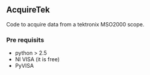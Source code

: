 ## AcquireTek
Code to acquire data from a tektronix MSO2000 scope. 

### Pre requisits
 - python > 2.5
 - NI VISA (it is free)
 - PyVISA
